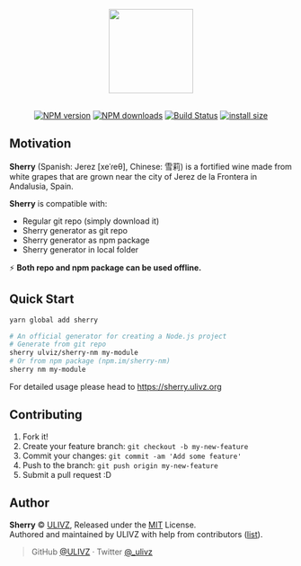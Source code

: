 <p align="center">
<img src="https://user-images.githubusercontent.com/8784712/47992262-650b1780-e127-11e8-9e58-6c75e22ad99f.png" width="150" />
</p>

<p align="center">
<br>
<a href="https://npmjs.com/package/sherry"><img src="https://img.shields.io/npm/v/sherry.svg?style=flat" alt="NPM version"></a> <a href="https://npmjs.com/package/sherry"><img src="https://img.shields.io/npm/dm/sherry.svg?style=flat" alt="NPM downloads"></a> <a href="https://circleci.com/gh/ulivz/sherry"><img src="https://img.shields.io/circleci/project/ulivz/sherry/master.svg?style=flat" alt="Build Status"></a> <a href="https://packagephobia.now.sh/result?p=sherry"><img src="https://packagephobia.now.sh/badge?p=sherry" alt="install size"></a>
</p>

## Motivation

**Sherry** (Spanish: Jerez \[xeˈɾeθ\], Chinese: 雪莉) is a fortified wine made from white grapes that are grown near the city of Jerez de la Frontera in Andalusia, Spain.

**Sherry** is compatible with:

- Regular git repo (simply download it)
- Sherry generator as git repo
- Sherry generator as npm package
- Sherry generator in local folder

⚡ ️**Both repo and npm package can be used offline.**

## Quick Start

```bash
yarn global add sherry

# An official generator for creating a Node.js project
# Generate from git repo
sherry ulviz/sherry-nm my-module
# Or from npm package (npm.im/sherry-nm)
sherry nm my-module
```

For detailed usage please head to https://sherry.ulivz.org

## Contributing

1. Fork it!
2. Create your feature branch: `git checkout -b my-new-feature`
3. Commit your changes: `git commit -am 'Add some feature'`
4. Push to the branch: `git push origin my-new-feature`
5. Submit a pull request :D

## Author

**Sherry** © [ULIVZ](https://github.com/ulivz), Released under the [MIT](./LICENSE) License.<br>
Authored and maintained by ULIVZ with help from contributors ([list](https://github.com/ulivz/sherry/contributors)).

> GitHub [@ULIVZ](https://github.com/ulivz) · Twitter [@_ulivz](https://twitter.com/_ulivz)



